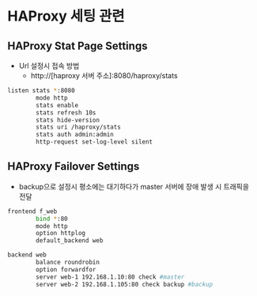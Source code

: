 # HAProxy 세팅 관련

## HAProxy Stat Page Settings
- Url 설정시 접속 방법
  - http://[haproxy 서버 주소]:8080/haproxy/stats

```bash
listen stats *:8080
        mode http
        stats enable
        stats refresh 10s
        stats hide-version
        stats uri /haproxy/stats
        stats auth admin:admin
        http-request set-log-level silent
```

## HAProxy Failover Settings
- backup으로 설정시 평소에는 대기하다가 master 서버에 장애 발생 시 트래픽을 전달
```bash
frontend f_web
        bind *:80
        mode http
        option httplog
        default_backend web

backend web
        balance roundrobin
        option forwardfor
        server web-1 192.168.1.10:80 check #master
        server web-2 192.168.1.105:80 check backup #backup
```